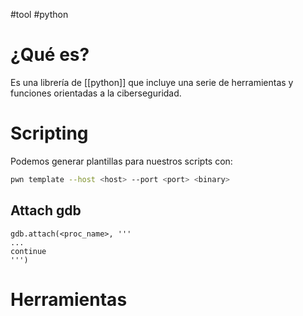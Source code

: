 #tool #python 

# ¿Qué es?

Es una librería de [[python]] que incluye una serie de herramientas y funciones orientadas a la ciberseguridad.

# Scripting

Podemos generar plantillas para nuestros scripts con:

```bash
pwn template --host <host> --port <port> <binary>
```

## Attach gdb

```
gdb.attach(<proc_name>, '''
...
continue
''')
```

# Herramientas

